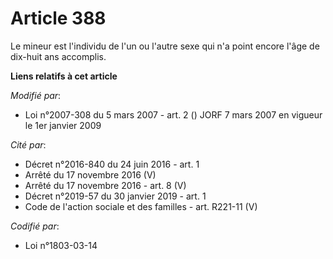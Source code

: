 # Article 388

Le mineur est l'individu de l'un ou l'autre sexe qui n'a point encore l'âge de dix-huit ans accomplis.

**Liens relatifs à cet article**

_Modifié par_:

  - Loi n°2007-308 du 5 mars 2007 - art. 2 () JORF 7 mars 2007 en vigueur le 1er janvier 2009

_Cité par_:

  - Décret n°2016-840 du 24 juin 2016 - art. 1
  - Arrêté du 17 novembre 2016 (V)
  - Arrêté du 17 novembre 2016 - art. 8 (V)
  - Décret n°2019-57 du 30 janvier 2019 - art. 1
  - Code de l'action sociale et des familles - art. R221-11 (V)

_Codifié par_:

  - Loi n°1803-03-14
